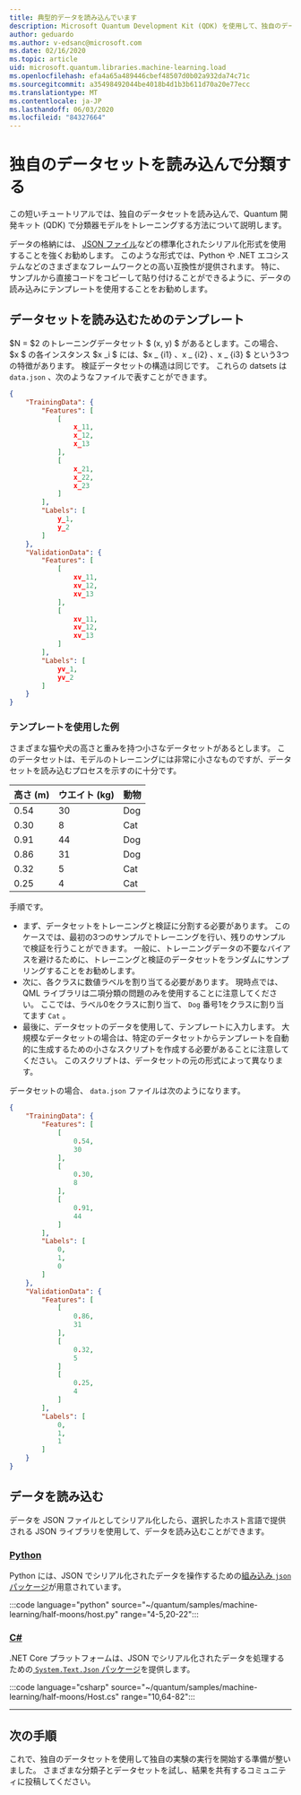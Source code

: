 ```yaml
---
title: 典型的データを読み込んでいます
description: Microsoft Quantum Development Kit (QDK) を使用して、独自のデータセットを読み込んで分類器モデルをトレーニングする方法について説明します。
author: geduardo
ms.author: v-edsanc@microsoft.com
ms.date: 02/16/2020
ms.topic: article
uid: microsoft.quantum.libraries.machine-learning.load
ms.openlocfilehash: efa4a65a489446cbef48507d0b02a932da74c71c
ms.sourcegitcommit: a35498492044be4018b4d1b3b611d70a20e77ecc
ms.translationtype: MT
ms.contentlocale: ja-JP
ms.lasthandoff: 06/03/2020
ms.locfileid: "84327664"
---
```

# <a name="load-and-classify-your-own-datasets"></a>独自のデータセットを読み込んで分類する

この短いチュートリアルでは、独自のデータセットを読み込んで、Quantum 開発キット (QDK) で分類器モデルをトレーニングする方法について説明します。

データの格納には、 [JSON ファイル](https://en.wikipedia.org/wiki/JSON)などの標準化されたシリアル化形式を使用することを強くお勧めします。
このような形式では、Python や .NET エコシステムなどのさまざまなフレームワークとの高い互換性が提供されます。
特に、サンプルから直接コードをコピーして貼り付けることができるように、データの読み込みにテンプレートを使用することをお勧めします。

## <a name="template-for-loading-your-datasets"></a>データセットを読み込むためのテンプレート

$N = $2 のトレーニングデータセット $ (x, y) $ があるとします。この場合、$x $ の各インスタンス $x _i $ には、$x _ {i1} $、$x _ {i2} $、$x _ {i3} $ という3つの特徴があります。
検証データセットの構造は同じです。
これらの datsets は `data.json` 、次のようなファイルで表すことができます。

```json
{
    "TrainingData": {
        "Features": [
            [
                x_11,
                x_12,
                x_13
            ],
            [
                x_21,
                x_22,
                x_23
            ]
        ],
        "Labels": [
            y_1,
            y_2
        ]
    },
    "ValidationData": {
        "Features": [
            [
                xv_11,
                xv_12,
                xv_13
            ],
            [
                xv_11,
                xv_12,
                xv_13
            ]
        ],
        "Labels": [
            yv_1,
            yv_2
        ]
    }
}
```

### <a name="example-using-the-template"></a>テンプレートを使用した例

さまざまな猫や犬の高さと重みを持つ小さなデータセットがあるとします。 このデータセットは、モデルのトレーニングには非常に小さなものですが、データセットを読み込むプロセスを示すのに十分です。

| 高さ (m) | ウエイト (kg) | 動物 |
|-----------|------------|--------|
| 0.54      | 30         | Dog    |
| 0.30      | 8          | Cat    |
| 0.91      | 44         | Dog    |
| 0.86      | 31          | Dog    |
| 0.32      | 5         | Cat    |
| 0.25      | 4          | Cat    |

手順です。

- まず、データセットをトレーニングと検証に分割する必要があります。 このケースでは、最初の3つのサンプルでトレーニングを行い、残りのサンプルで検証を行うことができます。 一般に、トレーニングデータの不要なバイアスを避けるために、トレーニングと検証のデータセットをランダムにサンプリングすることをお勧めします。
- 次に、各クラスに数値ラベルを割り当てる必要があります。 現時点では、QML ライブラリは二項分類の問題のみを使用することに注意してください。 ここでは、ラベル0をクラスに割り当て、 `Dog` 番号1をクラスに割り当てます `Cat` 。
- 最後に、データセットのデータを使用して、テンプレートに入力します。 大規模なデータセットの場合は、特定のデータセットからテンプレートを自動的に生成するための小さなスクリプトを作成する必要があることに注意してください。 このスクリプトは、データセットの元の形式によって異なります。

データセットの場合、 `data.json` ファイルは次のようになります。

```json
{
    "TrainingData": {
        "Features": [
            [
                0.54,
                30
            ],
            [
                0.30,
                8
            ],
            [
                0.91,
                44
            ]
        ],
        "Labels": [
            0,
            1,
            0
        ]
    },
    "ValidationData": {
        "Features": [
            [
                0.86,
                31
            ],
            [
                0.32,
                5
            ]
            [
                0.25,
                4
            ]
        ],
        "Labels": [
            0,
            1,
            1
        ]
    }
}

```

## <a name="loading-the-data"></a>データを読み込む

データを JSON ファイルとしてシリアル化したら、選択したホスト言語で提供される JSON ライブラリを使用して、データを読み込むことができます。

### <a name="python"></a>[Python](#tab/tabid-python)

Python には、JSON でシリアル化されたデータを操作するための[組み込み `json` パッケージ](https://docs.python.org/3.7/library/json.html)が用意されています。

:::code language="python" source="~/quantum/samples/machine-learning/half-moons/host.py" range="4-5,20-22":::

### <a name="c"></a>[C#](#tab/tabid-csharp)

.NET Core プラットフォームは、JSON でシリアル化されたデータを処理するための[ `System.Text.Json` パッケージ](https://www.nuget.org/packages/System.Text.Json)を提供します。

:::code language="csharp" source="~/quantum/samples/machine-learning/half-moons/Host.cs" range="10,64-82":::

***

## <a name="next-steps"></a>次の手順

これで、独自のデータセットを使用して独自の実験の実行を開始する準備が整いました。 さまざまな分類子とデータセットを試し、結果を共有するコミュニティに投稿してください。
